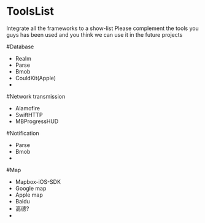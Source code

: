 # ToolsList
Integrate all the frameworks to a show-list
Please complement the tools you guys has been used and you think we can use it in the future projects

#Database
- Realm
- Parse
- Bmob
- CouldKit(Apple)
- 

#Network transmission 
- Alamofire
- SwiftHTTP
- MBProgressHUD

#Notification
- Parse
- Bmob
- 

#Map
- Mapbox-iOS-SDK
- Google map
- Apple map
- Baidu
- 高德?
- 


